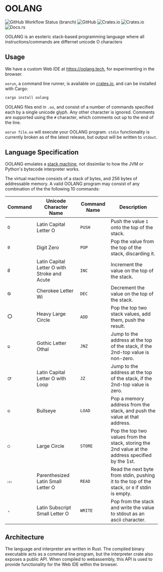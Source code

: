 # OOLANG
![GitHub Workflow Status (branch)](https://img.shields.io/github/workflow/status/RNM-Enterprises/oolang/CI/main?style=for-the-badge)
![GitHub](https://img.shields.io/github/license/RNM-Enterprises/oolang?style=for-the-badge)
![Crates.io](https://img.shields.io/crates/d/OOLANG?style=for-the-badge)
![Crates.io](https://img.shields.io/crates/v/OOLANG?style=for-the-badge)
![Docs.rs](https://img.shields.io/docsrs/OOLANG/latest?style=for-the-badge)

OOLANG is an esoteric stack-based programming language where all instructions/commands are differnet unicode O characters

## Usage

We have a custom Web IDE at <https://oolang.tech>, for experimenting in the browser.

`oorun`, a command line runner, is available on [crates.io](https://crates.io/crates/OOLANG), and can be installed with Cargo:

```rust
cargo install oolang
```

OOLANG files end in `.oo`, and consist of a number of commands specified each by a single unicode glyph. Any other character is ignored. Comments are supported using the `#` character, which comments out up to the end of the line.

`oorun file.oo` will execute your OOLANG program. `stdin` functionality is currently broken as of the latest release, but output will be written to `stdout`.

## Language Specification

OOLANG emulates a [stack machine](https://en.wikipedia.org/wiki/Stack_machine), not dissimilar to how the JVM or Python's bytecode interpreter works.

The virtual machine consists of a stack of bytes, and 256 bytes of addressable memory. A valid OOLANG program may consist of any combination of the the following 10 commands:

| Command | Unicode Character Name                       | Command Name | Description                                                                                 |
| ------- | -------------------------------------------- | ------------ | ------------------------------------------------------------------------------------------- |
| `O`     | Latin Capital Letter O                       | `PUSH`       | Push the value `1` onto the top of the stack.                                                |
| `0`     | Digit Zero                                   | `POP`        | Pop the value from the top of the stack, discarding it.                                      |
| `Ǿ`     | Latin Capital Letter O with Stroke and Acute | `INC`        | Increment the value on the top of the stack.                                      |
| `Ꮻ`     | Cherokee Letter Wi                           | `DEC`        | Decrement the value on the top of the stack.                                    |
| `⭕`    | Heavy Large Circle                           | `ADD`        | Pop the top two stack values, add them, push the result.                                     |
| `𐍉`     | Gothic Letter Othal                          | `JNZ`        | Jump to the address at the top of the stack, if the 2nd-top value is non-zero.               |
| `Ꝍ`     | Latin Capital Letter O with Loop             | `JZ`         | Jump to the address at the top of the stack, if the 2nd-top value is zero.                   |
| `◎`     | Bullseye                                     | `LOAD`       | Pop a memory address from the stack, and push the value at that address.                      |
| `◯`     | Large Circle                                 | `STORE`      | Pop the top two values from the stack, storing the 2nd value at the address specified by the 1st.  |
| `⒪`     | Parenthesized Latin Small Letter O           | `READ`       | Read the next byte from stdin, pushing it to the top of the stack, or `0` if stdin is empty. |
| `ₒ`     | Latin Subscript Small Letter O               | `WRITE`      | Pop from the stack and write the value to stdout as an ascii character.                       |

## Architecture

The language and interpreter are written in Rust. The compiled binary executable acts as a command line program, but the interpreter crate also exposes a public API. When compiled to webassembly, this API is used to provide functionality for the Web IDE within the browser.

